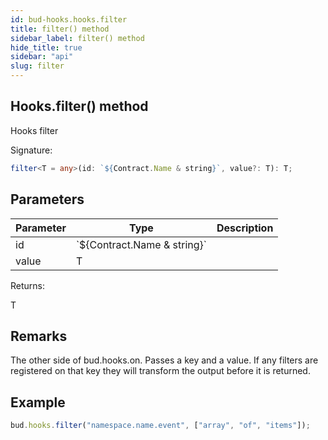 ```yaml
---
id: bud-hooks.hooks.filter
title: filter() method
sidebar_label: filter() method
hide_title: true
sidebar: "api"
slug: filter
---
```


## Hooks.filter() method

Hooks filter

Signature:

```typescript
filter<T = any>(id: `${Contract.Name & string}`, value?: T): T;
```

## Parameters

| Parameter | Type                              | Description |
| --------- | --------------------------------- | ----------- |
| id        | \`${Contract.Name &amp; string}\` |             |
| value     | T                                 |             |

Returns:

T

## Remarks

The other side of bud.hooks.on. Passes a key and a value. If any filters are registered on that key they will transform the output before it is returned.

## Example

```js
bud.hooks.filter("namespace.name.event", ["array", "of", "items"]);
```
